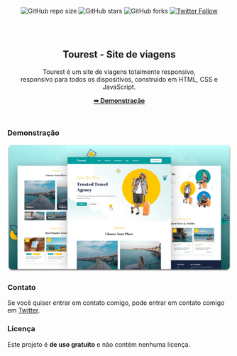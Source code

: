 <div align="center">
  
  ![GitHub repo size](https://img.shields.io/github/repo-size/ichumbo/tourest)
  ![GitHub stars](https://img.shields.io/github/stars/ichumbo/tourest?style=social)
  ![GitHub forks](https://img.shields.io/github/forks/ichumbo/tourest?style=social)
[![Twitter Follow](https://img.shields.io/twitter/follow/IanMelw_?style=social)](https://twitter.com/intent/follow?screen_name=IanMelw_)

  <br />
  <br />

  <h2 align="center">Tourest - Site de viagens</h2>

  Tourest é um site de viagens totalmente responsivo, <br />responsivo para todos os dispositivos, construído em HTML, CSS e JavaScript.

  <a href="https://ichumbo.github.io/Tourest/"><strong>➥ Demonstração</strong></a>

</div>

<br />

### Demonstração

![Tourest Desktop Demo](./readme-images/desktop.png "Desktop Demo")

### Contato

Se você quiser entrar em contato comigo, pode entrar em contato comigo em [Twitter](https://www.twitter.com/IanMelw).

### Licença

Este projeto é **de uso gratuito** e não contém nenhuma licença.
